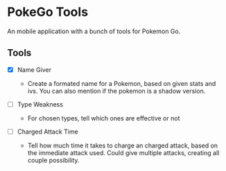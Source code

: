 # PokeGo Tools
An mobile application with a bunch of tools for Pokemon Go.

## Tools
- [X] Name Giver
  - Create a formated name for a Pokemon, based on given stats and ivs. You can also mention if the pokemon is a shadow version.

- [ ] Type Weakness
  - For chosen types, tell which ones are effective or not
 
- [ ] Charged Attack Time
  - Tell how much time it takes to charge an charged attack, based on the immediate attack used. Could give multiple attacks, creating all couple possibility.

